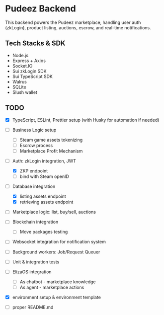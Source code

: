 # Pudeez Backend 

This backend powers the Pudeez marketplace, handling user auth (zkLogin), product listing, auctions, escrow, and real-time notifications.

## Tech Stacks & SDK
- Node.js
- Express + Axios
- Socket.IO
- Sui zkLogin SDK
- Sui TypeScript SDK
- Walrus 
- SQLite 
- Slush wallet

## TODO
- [X] TypeScript, ESLint, Prettier setup (with Husky for automation if needed)
- [ ] Business Logic setup
  - [ ] Steam game assets tokenizing
  - [ ] Escrow process
  - [ ] Marketplace Profit Mechanism
- [ ] Auth: zkLogin integration, JWT
  - [X] ZKP endpoint
  - [ ] bind with Steam openID
- [ ] Database integration
  - [x] listing assets endpoint
  - [x] retrieving assets endpoint
- [ ] Marketplace logic: list, buy/sell, auctions
- [ ] Blockchain integration
  - [ ] Move packages testing
- [ ] Websocket integration for notification system
- [ ] Background workers: Job/Request Queuer
- [ ] Unit & integration tests
- [ ] ElizaOS integration
  - [ ] As chatbot - marketplace knowledge
  - [ ] As agent - marketplace actions
- [X] environment setup & environment template
- [ ] proper README.md

